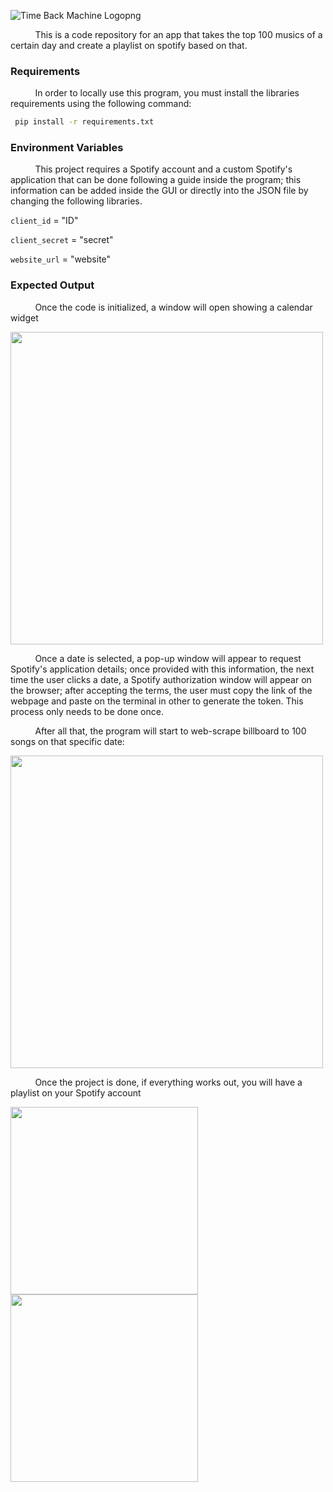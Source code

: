 
![Time Back Machine Logopng](https://user-images.githubusercontent.com/52424334/213900240-dadb923e-6534-4759-9ce6-be73d83f4bcb.png)

&nbsp;&nbsp;&nbsp;&nbsp;&nbsp;&nbsp;&nbsp;&nbsp;&nbsp;
This is a code repository for an app that takes the top 100 musics of a certain day and create a playlist on spotify based on that.

<h3>Requirements</h3>

&nbsp;&nbsp;&nbsp;&nbsp;&nbsp;&nbsp;&nbsp;&nbsp;&nbsp;
In order to locally use this program, you must install the libraries requirements using the following command: 

```bash
 pip install -r requirements.txt
```
    
<h3>Environment Variables</h3>

&nbsp;&nbsp;&nbsp;&nbsp;&nbsp;&nbsp;&nbsp;&nbsp;&nbsp;
This project requires a Spotify account and a custom Spotify's application that can be done following a guide inside the program; this information can be added inside the GUI or directly into the JSON file by changing the following libraries.

`client_id` = "ID"

`client_secret` = "secret"

`website_url` = "website"

<h3>Expected Output</h3>

&nbsp;&nbsp;&nbsp;&nbsp;&nbsp;&nbsp;&nbsp;&nbsp;&nbsp;
Once the code is initialized, a window will open showing a calendar widget

<img src="https://user-images.githubusercontent.com/52424334/213900302-1516bd72-631c-4a9b-8377-0df768419749.png" width="500">

&nbsp;&nbsp;&nbsp;&nbsp;&nbsp;&nbsp;&nbsp;&nbsp;&nbsp;
Once a date is selected, a pop-up window will appear to request Spotify's application details; once provided with this information, the next time the user clicks a date, a Spotify authorization window will appear on the browser; after accepting the terms, the user must copy the link of the webpage and paste on the terminal in other to generate the token. This process only needs to be done once.

&nbsp;&nbsp;&nbsp;&nbsp;&nbsp;&nbsp;&nbsp;&nbsp;&nbsp;
After all that, the program will start to web-scrape billboard to 100 songs on that specific date:

<img src="https://user-images.githubusercontent.com/52424334/213900515-bc027fe5-03cc-4e0e-b47f-6258c12594cc.png" width="500">

&nbsp;&nbsp;&nbsp;&nbsp;&nbsp;&nbsp;&nbsp;&nbsp;&nbsp;
Once the project is done, if everything works out, you will have a playlist on your Spotify account

<img src="https://user-images.githubusercontent.com/52424334/213900553-32c0fdf4-f0ed-40b5-afad-97fdfb159f44.png" height="300" align="left">
<img src="https://user-images.githubusercontent.com/52424334/213900559-779c0fba-0cef-44a6-b6f1-f51f529f23bb.png" height="300" align="left">
